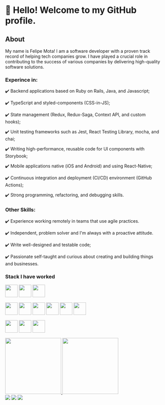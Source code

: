# 👋 Hello! Welcome to my GitHub profile.

## About
My name is Felipe Mota! I am a software developer with a proven track record of helping tech companies grow. I have played a crucial role in contributing to the success of various companies by delivering high-quality software solutions.

### Experince in:

✔️ Backend applications based on Ruby on Rails, Java, and Javascript;

✔️ TypeScript and styled-components (CSS-in-JS);

✔️ State management (Redux, Redux-Saga, Context API, and custom hooks);

✔️ Unit testing frameworks such as Jest, React Testing Library, mocha, and chai;

✔️ Writing high-performance, reusable code for UI components with Storybook;

✔️ Mobile applications native (iOS and Android) and using React-Native;

✔️ Continuous integration and deployment (CI/CD) environment (GitHub Actions);

✔️ Strong programming, refactoring, and debugging skills.

### Other Skills:

✔️ Experience working remotely in teams that use agile practices.

✔️ Independent, problem solver and I'm always with a proactive attitude.

✔️ Write well-designed and testable code;

✔️ Passionate self-taught and curious about creating and building things and businesses.

### Stack I have worked

<img src="https://cdn.jsdelivr.net/gh/devicons/devicon/icons/docker/docker-original.svg" width="40" height="40"/> <img src="https://cdn.jsdelivr.net/gh/devicons/devicon/icons/kubernetes/kubernetes-plain.svg" width="40" height="40"/> <img src="https://cdn.jsdelivr.net/gh/devicons/devicon/icons/amazonwebservices/amazonwebservices-plain-wordmark.svg" width="40" height="40"/>

<img src="https://cdn.jsdelivr.net/gh/devicons/devicon/icons/java/java-original.svg" width="40" height="40"/> <img src="https://cdn.jsdelivr.net/gh/devicons/devicon/icons/ruby/ruby-plain.svg" width="40" height="40"/> <img src="https://cdn.jsdelivr.net/gh/devicons/devicon/icons/nodejs/nodejs-plain-wordmark.svg" width="40" height="40"/> <img src="https://cdn.jsdelivr.net/gh/devicons/devicon/icons/typescript/typescript-plain.svg" width="40" height="40"/> <img src="https://cdn.jsdelivr.net/gh/devicons/devicon/icons/swift/swift-original.svg" width="40" height="40"/> <img src="https://cdn.jsdelivr.net/gh/devicons/devicon/icons/go/go-original.svg" width="40" height="40"/>

<img src="https://cdn.jsdelivr.net/gh/devicons/devicon/icons/spring/spring-original-wordmark.svg" width="40" height="40"/> <img src="https://cdn.jsdelivr.net/gh/devicons/devicon/icons/rails/rails-plain-wordmark.svg" width="40" height="40"/> <img src="https://cdn.jsdelivr.net/gh/devicons/devicon/icons/react/react-original.svg" width="40" height="40"/>

<div>
<a href="https://github.com/felipelmota">
<img height="180em" src="https://github-readme-stats.vercel.app/api/top-langs/?username=felipelmota&layout=compact&langs_count=7&theme=dracula"/>
<img height="180em" src="https://github-readme-stats.vercel.app/api?username=felipelmota&show_icons=true&theme=dracula&include_all_commits=true&count_private=true"/>
</div>
  
<div>
<a href="https://instagram.com/flmota" target="_blank"><img src="https://img.shields.io/badge/-Instagram-%23E4405F?style=for-the-badge&logo=instagram&logoColor=white" target="_blank"></a>
<a href = "mailto:felipelmota@gmail.com"><img src="https://img.shields.io/badge/Gmail-D14836?style=for-the-badge&logo=gmail&logoColor=white" target="_blank"></a>
<a href="https://www.linkedin.com/in/felipelmota" target="_blank"><img src="https://img.shields.io/badge/-LinkedIn-%230077B5?style=for-the-badge&logo=linkedin&logoColor=white" target="_blank"></a>   
</div>
